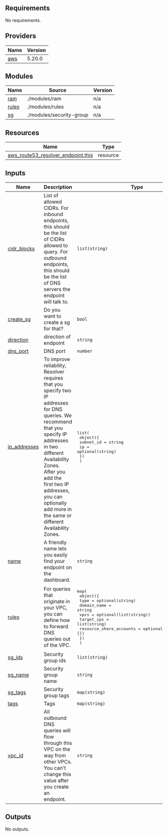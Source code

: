 <!-- BEGIN_TF_DOCS -->
## Requirements

No requirements.

## Providers

| Name | Version |
|------|---------|
| <a name="provider_aws"></a> [aws](#provider\_aws) | 5.20.0 |

## Modules

| Name | Source | Version |
|------|--------|---------|
| <a name="module_ram"></a> [ram](#module\_ram) | ./modules/ram | n/a |
| <a name="module_rules"></a> [rules](#module\_rules) | ./modules/rules | n/a |
| <a name="module_sg"></a> [sg](#module\_sg) | ./modules/security-group | n/a |

## Resources

| Name | Type |
|------|------|
| [aws_route53_resolver_endpoint.this](https://registry.terraform.io/providers/hashicorp/aws/latest/docs/resources/route53_resolver_endpoint) | resource |

## Inputs

| Name | Description | Type | Default | Required |
|------|-------------|------|---------|:--------:|
| <a name="input_cidr_blocks"></a> [cidr\_blocks](#input\_cidr\_blocks) | List of allowed CIDRs. For inbound endpoints, this should be the list of CIDRs allowed to query. For outbound endpoints, this should be the list of DNS servers the endpoint will talk to. | `list(string)` | `[]` | no |
| <a name="input_create_sg"></a> [create\_sg](#input\_create\_sg) | Do you want to create a sg for that? | `bool` | `true` | no |
| <a name="input_direction"></a> [direction](#input\_direction) | direction of endpoint | `string` | `"outbound"` | no |
| <a name="input_dns_port"></a> [dns\_port](#input\_dns\_port) | DNS port | `number` | `53` | no |
| <a name="input_ip_addresses"></a> [ip\_addresses](#input\_ip\_addresses) | To improve reliability, Resolver requires that you specify two IP addresses for DNS queries. We recommend that you specify IP addresses in two different Availability Zones. After you add the first two IP addresses, you can optionally add more in the same or different Availability Zones. | <pre>list(<br>    object({<br>      subnet_id = string<br>      ip        = optional(string)<br>    })<br>  )</pre> | n/a | yes |
| <a name="input_name"></a> [name](#input\_name) | A friendly name lets you easily find your endpoint on the dashboard. | `string` | n/a | yes |
| <a name="input_rules"></a> [rules](#input\_rules) | For queries that originate in your VPC, you can define how to forward DNS queries out of the VPC. | <pre>map(<br>    object({<br>      type                    = optional(string)<br>      domain_name             = string<br>      vpcs                    = optional(list(string))<br>      target_ips              = list(string)<br>      resource_share_accounts = optional(list(string), [])<br>    })<br>  )</pre> | `{}` | no |
| <a name="input_sg_ids"></a> [sg\_ids](#input\_sg\_ids) | Security group ids | `list(string)` | `[]` | no |
| <a name="input_sg_name"></a> [sg\_name](#input\_sg\_name) | Security group name | `string` | `"sgr-route53"` | no |
| <a name="input_sg_tags"></a> [sg\_tags](#input\_sg\_tags) | Security group tags | `map(string)` | `{}` | no |
| <a name="input_tags"></a> [tags](#input\_tags) | Tags | `map(string)` | `{}` | no |
| <a name="input_vpc_id"></a> [vpc\_id](#input\_vpc\_id) | All outbound DNS queries will flow through this VPC on the way from other VPCs. You can't change this value after you create an endpoint. | `string` | n/a | yes |

## Outputs

No outputs.
<!-- END_TF_DOCS -->